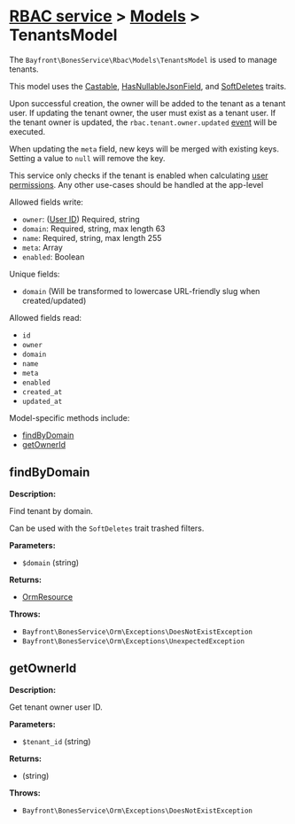 # [RBAC service](../README.md) > [Models](README.md) > TenantsModel

The `Bayfront\BonesService\Rbac\Models\TenantsModel` is used to manage tenants.

This model uses the [Castable](https://github.com/bayfrontmedia/bones-service-orm/blob/master/docs/traits/castable.md), [HasNullableJsonField](https://github.com/bayfrontmedia/bones-service-orm/blob/master/docs/traits/hasnullablejsonfield.md), and [SoftDeletes](https://github.com/bayfrontmedia/bones-service-orm/blob/master/docs/traits/softdeletes.md) traits.

Upon successful creation, the owner will be added to the tenant as a tenant user.
If updating the tenant owner, the user must exist as a tenant user.
If the tenant owner is updated, the `rbac.tenant.owner.updated` [event](../events.md) will be executed.

When updating the `meta` field, new keys will be merged with existing keys.
Setting a value to `null` will remove the key. 

This service only checks if the tenant is enabled when calculating [user permissions](../user.md#getpermissions).
Any other use-cases should be handled at the app-level

Allowed fields write:

- `owner`: ([User ID](users.md)) Required, string
- `domain`: Required, string, max length 63
- `name`: Required, string, max length 255
- `meta`: Array
- `enabled`: Boolean

Unique fields:

- `domain` (Will be transformed to lowercase URL-friendly slug when created/updated)

Allowed fields read:

- `id`
- `owner`
- `domain`
- `name`
- `meta`
- `enabled`
- `created_at`
- `updated_at`

Model-specific methods include:

- [findByDomain](#findbydomain)
- [getOwnerId](#getownerid)

## findByDomain

**Description:**

Find tenant by domain.

Can be used with the `SoftDeletes` trait trashed filters.

**Parameters:**

- `$domain` (string)

**Returns:**

- [OrmResource](https://github.com/bayfrontmedia/bones-service-orm/blob/master/docs/ormresource.md)

**Throws:**

- `Bayfront\BonesService\Orm\Exceptions\DoesNotExistException`
- `Bayfront\BonesService\Orm\Exceptions\UnexpectedException`

## getOwnerId

**Description:**

Get tenant owner user ID.

**Parameters:**

- `$tenant_id` (string)

**Returns:**

- (string)

**Throws:**

- `Bayfront\BonesService\Orm\Exceptions\DoesNotExistException`